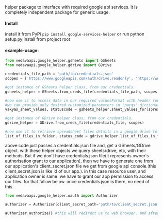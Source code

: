 helper package to interface with required google api services. It is completely independent package for generic usage.

#### Install
install it from PyPi
   `pip install google-services-helper`
or run python setup.py install from project root

#### example-usage:
```python
from vedavaapi.google_helper.gsheets import GSheets
from vedavaapi.google_helper.gdrive import GDrive

credentials_file_path = 'path/to/credentials.json'
scopes = ['https://www.googleapis.com/auth/drive.readonly', 'https://www.googleapis.com/auth/spreadsheets.readonly']

#get instance of GSheets helper class, from our credentials.
gsheets_helper = GSheets.from_creds_file(credentials_file_path, scopes)

#now use it to access data in our required valuesFormat with header row mapping, etc.
#we can provide only desired customized parameters in 'pargs' dictionary parameter. if no custom 'fields' are choosen in pargs, then all fields will be returned. if no range mentioned, all sheet values will be returned.
vakyas_sheet_values, statuscode = gsheets_helper.sheet_values_for(spreadsheet_id='someGooGleSheetId',sheet_id='Vakyas', pargs={'idType':'title', 'valuesFormat':'maps', 'fields':['Vakya_id', 'Tantrayukti_tag', 'Vakya'], 'range':'1:27'} )

#get instance of GDrive helper class, from our credentials.
gdrive_helper = GDrive.from_creds_file(credentials_file, scopes)

#now use it to retrieve spreadsheet files details in a google drive folder
list_of_files_in_folder, status_code = gdrive_helper.list_of_files_in_folder(folder_id='bJUyfjaitxkzsl_jagkkahajru2acd', mime_types=['application/vnd.google-apps.spreadsheet'], additional_pargs={'orderBy':'recency'})
```

above code just passes a credentials.json file and, get a GSheets/GDrive object. with these helper objects we query sheets/drive, etc, with their methods. But if we don't have credentials.json file(it represents owner's authorisation grant to our application), then we have to generate one from our application's client_secret.json file we get from google api console.(this client_secret.json is like id of our app.). in this case resource user, and application owner is same. we have to grant our app permission to access our files. for that fallow below. once credentials.json is there, no need of this.
```python
from vedavaapi.google_helper.oauth import Authorizer

authorizer = Authorizer(client_secret_path='path/to/client_secret.json', credentials_storage_path='path/to/credentials.json', scopes=['https://www.googleapis.com/auth/drive.readonly', 'https://www.googleapis.com/auth/spreadsheets.readonly'])

authorizer.authorize() #this will redirect us to web browser, and after completion of authorisation credentials will be stored at given path. we can use these credentials and start using helper packages like above.

```


